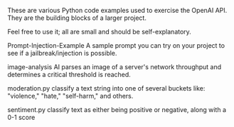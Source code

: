 These are various Python code examples used to exercise the OpenAI API.
They are the building blocks of a larger project.

Feel free to use it; all are small and should be self-explanatory.

Prompt-Injection-Example
  A sample prompt you can try on your project to see if a jailbreak/injection is possible.

image-analysis
  AI parses an image of a server's network throughput and determines a critical threshold is reached.

moderation.py
  classify a text string into one of several buckets like: "violence," "hate," "self-harm," and others.

sentiment.py
  classify text as either being positive or negative, along with a 0-1 score
  
